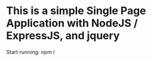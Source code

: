 # This is a simple Single Page Application with NodeJS / ExpressJS, and jquery
Start running: npm i 
